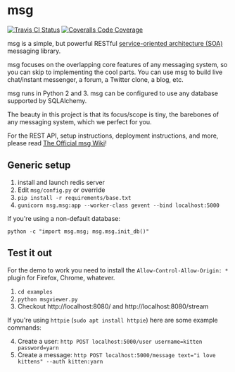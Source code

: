 # msg

[![Travis CI Status](https://travis-ci.org/lily-seabreeze/msg.svg)](https://travis-ci.org/lily-seabreeze/msg)
[![Coveralls Code Coverage](https://img.shields.io/coveralls/lily-seabreeze/msg.svg)](https://coveralls.io/github/lily-seabreeze/msg)

msg is a simple, but powerful RESTful [service-oriented architecture (SOA)](https://en.wikipedia.org/wiki/Service-oriented_architecture)
messaging library.

msg focuses on the overlapping core features of any messaging system,
so you can skip to implementing the cool parts. You can use msg to
build live chat/instant messenger, a forum, a Twitter clone, a blog, etc.

msg runs in Python 2 and 3. msg can be configured to use
any database supported by SQLAlchemy.

The beauty in this project is that its focus/scope is tiny, the barebones
of any messaging system, which we perfect for you.

For the REST API, setup instructions, deployment instructions, and more,
please read [The Official msg Wiki](https://github.com/lily-seabreeze/msg/wiki)!

## Generic setup

  1. install and launch redis server
  2. Edit `msg/config.py` or override
  3. `pip install -r requirements/base.txt`
  4. `gunicorn msg.msg:app --worker-class gevent --bind localhost:5000`

If you're using a non-default database:

`python -c "import msg.msg; msg.msg.init_db()"`


## Test it out

For the demo to work you need to install the
`Allow-Control-Allow-Origin: *` plugin for Firefox,
Chrome, whatever.

  1. `cd examples`
  2. `python msgviewer.py`
  3. Checkout http://localhost:8080/ and http://localhost:8080/stream

If you're using `httpie` (`sudo apt install httpie`) here are some example commands:

  4. Create a user: `http POST localhost:5000/user username=kitten password=yarn`
  5. Create a message: `http POST localhost:5000/message text="i love kittens" --auth kitten:yarn`

